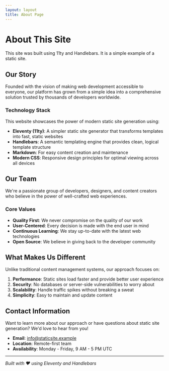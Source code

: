 ```yaml
---
layout: layout
title: About Page
---
```


# About This Site

This site was built using 11ty and Handlebars. It is a simple example of a static site.

## Our Story

Founded with the vision of making web development accessible to everyone, our platform has grown from a simple idea into a comprehensive solution trusted by thousands of developers worldwide.

### Technology Stack

This website showcases the power of modern static site generation using:

- **Eleventy (11ty)**: A simpler static site generator that transforms templates into fast, static websites
- **Handlebars**: A semantic templating engine that provides clean, logical template structure
- **Markdown**: For easy content creation and maintenance
- **Modern CSS**: Responsive design principles for optimal viewing across all devices

## Our Team

We're a passionate group of developers, designers, and content creators who believe in the power of well-crafted web experiences.

### Core Values

- **Quality First**: We never compromise on the quality of our work
- **User-Centered**: Every decision is made with the end user in mind
- **Continuous Learning**: We stay up-to-date with the latest web technologies
- **Open Source**: We believe in giving back to the developer community

## What Makes Us Different

Unlike traditional content management systems, our approach focuses on:

1. **Performance**: Static sites load faster and provide better user experience
2. **Security**: No databases or server-side vulnerabilities to worry about
3. **Scalability**: Handle traffic spikes without breaking a sweat
4. **Simplicity**: Easy to maintain and update content

## Contact Information

Want to learn more about our approach or have questions about static site generation? We'd love to hear from you!

- **Email**: info@staticsite.example
- **Location**: Remote-first team
- **Availability**: Monday - Friday, 9 AM - 5 PM UTC

---

_Built with ❤️ using Eleventy and Handlebars_

